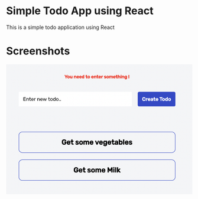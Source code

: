 # Simple Todo App using React

This is a simple todo application using React

# Screenshots

![Screenshot](screens/screen1.png)
